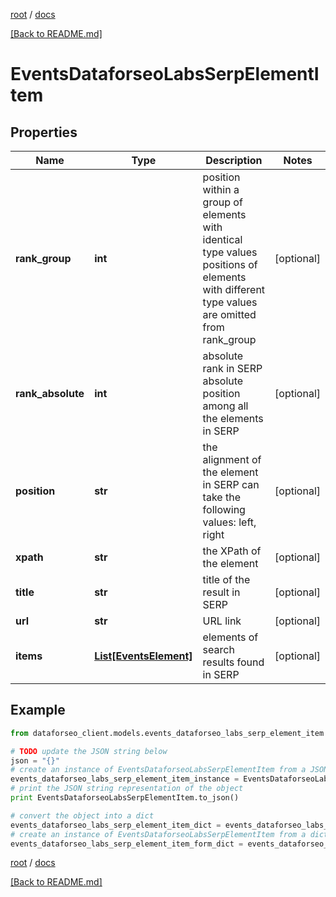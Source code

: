 [root](./../ "root") / [docs](./ "docs")

[[Back to README.md]](./../README.md "[Back to README.md]")

# EventsDataforseoLabsSerpElementItem

## Properties

Name | Type | Description | Notes
------------ | ------------- | ------------- | -------------
**rank_group** | **int** | position within a group of elements with identical type values positions of elements with different type values are omitted from rank_group | [optional]
**rank_absolute** | **int** | absolute rank in SERP absolute position among all the elements in SERP | [optional]
**position** | **str** | the alignment of the element in SERP can take the following values: left, right | [optional]
**xpath** | **str** | the XPath of the element | [optional]
**title** | **str** | title of the result in SERP | [optional]
**url** | **str** | URL link | [optional]
**items** | [**List[EventsElement]**](EventsElement.md) | elements of search results found in SERP | [optional]

## Example

```python
from dataforseo_client.models.events_dataforseo_labs_serp_element_item import EventsDataforseoLabsSerpElementItem

# TODO update the JSON string below
json = "{}"
# create an instance of EventsDataforseoLabsSerpElementItem from a JSON string
events_dataforseo_labs_serp_element_item_instance = EventsDataforseoLabsSerpElementItem.from_json(json)
# print the JSON string representation of the object
print EventsDataforseoLabsSerpElementItem.to_json()

# convert the object into a dict
events_dataforseo_labs_serp_element_item_dict = events_dataforseo_labs_serp_element_item_instance.to_dict()
# create an instance of EventsDataforseoLabsSerpElementItem from a dict
events_dataforseo_labs_serp_element_item_form_dict = events_dataforseo_labs_serp_element_item.from_dict(events_dataforseo_labs_serp_element_item_dict)
```

  

[root](./../ "root") / [docs](./ "docs")

[[Back to README.md]](./../README.md "[Back to README.md]")